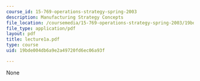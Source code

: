 ```yaml
---
course_id: 15-769-operations-strategy-spring-2003
description: Manufacturing Strategy Concepts
file_location: /coursemedia/15-769-operations-strategy-spring-2003/19bde004db6a9e2a49720fd6ec06a93f_lecture1a.pdf
file_type: application/pdf
layout: pdf
title: lecture1a.pdf
type: course
uid: 19bde004db6a9e2a49720fd6ec06a93f

---
```

None